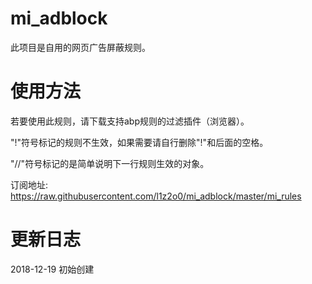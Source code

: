 # mi_adblock
此项目是自用的网页广告屏蔽规则。

# 使用方法
若要使用此规则，请下载支持abp规则的过滤插件（浏览器）。

"!"符号标记的规则不生效，如果需要请自行删除"!"和后面的空格。

"//"符号标记的是简单说明下一行规则生效的对象。

订阅地址: https://raw.githubusercontent.com/l1z2o0/mi_adblock/master/mi_rules

# 更新日志
2018-12-19 初始创建

